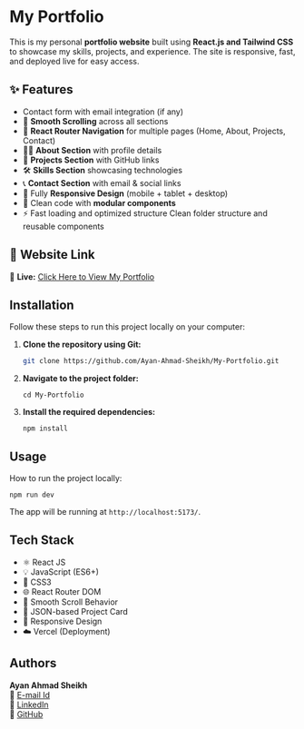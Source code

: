 # My Portfolio

This is my personal **portfolio website** built using **React.js and Tailwind CSS** to showcase my skills, projects, and experience. The site is responsive, fast, and deployed live for easy access.


## ✨ Features

- Contact form with email integration (if any)
- 📌 **Smooth Scrolling** across all sections
- 🧭 **React Router Navigation** for multiple pages (Home, About, Projects, Contact)
- 🧑‍💻 **About Section** with profile details
- 💼 **Projects Section** with GitHub links
- 🛠️ **Skills Section** showcasing technologies
- 📞 **Contact Section** with email & social links
- 📱 Fully **Responsive Design** (mobile + tablet + desktop)
- 🧩 Clean code with **modular components**
- ⚡ Fast loading and optimized structure
Clean folder structure and reusable components

## 🚀 Website Link

🔗 **Live:** [Click Here to View My Portfolio](https://your-username.github.io/portfolio)
## Installation

Follow these steps to run this project locally on your computer:

1. **Clone the repository using Git:**

   ```bash
   git clone https://github.com/Ayan-Ahmad-Sheikh/My-Portfolio.git

2. **Navigate to the project folder:**
    ```
    cd My-Portfolio

3. **Install the required dependencies:**
    ```
    npm install

## Usage

How to run the project locally:
    
    npm run dev

The app will be running at ```http://localhost:5173/```.



## Tech Stack

- ⚛️ React JS
- 💡 JavaScript (ES6+)
- 🎨 CSS3
- 🌐 React Router DOM
- 🎯 Smooth Scroll Behavior
- 📁 JSON-based Project Card
- 📱 Responsive Design
- ☁️ Vercel (Deployment)


## Authors


**Ayan Ahmad Sheikh**  
📧 [E-mail Id](mailto:ayansheikh.ind@gmail.com)  
🔗 [LinkedIn](https://www.linkedin.com/in/ayan-ahmad-sheikh)  
🔗 [GitHub](https://github.com/Ayan-Ahmad-Sheikh)